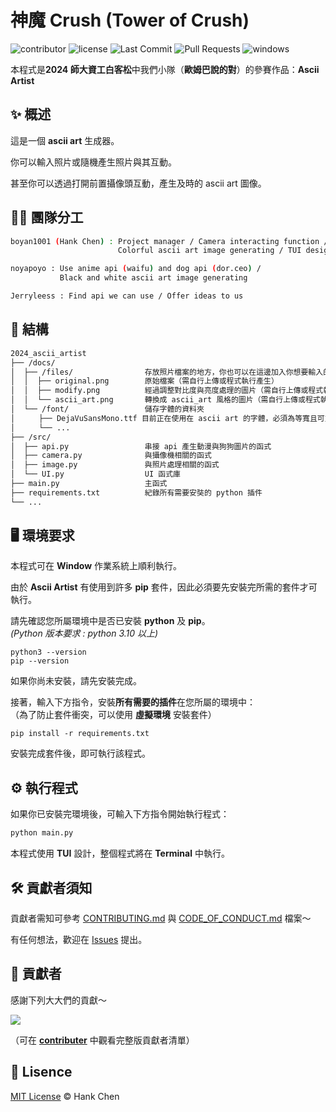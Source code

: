# 神魔 Crush (Tower of Crush)  
  
![contributor](https://img.shields.io/github/contributors/boyan1001/Tower_of_Crush?style=for-the-badge)
![license](https://img.shields.io/github/license/boyan1001/Tower_of_Crush?style=for-the-badge)
![Last Commit](https://img.shields.io/github/last-commit/boyan1001/Tower_of_Crush?style=for-the-badge)
![Pull Requests](https://img.shields.io/github/issues-pr/boyan1001/Tower_of_Crush?style=for-the-badge)
![windows](https://img.shields.io/badge/windows-0078D6?logo=windows&logoColor=white&style=for-the-badge)


本程式是**2024 師大資工白客松**中我們小隊（**歐姆巴說的對**）的參賽作品：**Ascii Artist**   

## ✨ 概述  

這是一個 **ascii art** 生成器。  
  
你可以輸入照片或隨機產生照片與其互動。  
  
甚至你可以透過打開前置攝像頭互動，產生及時的 ascii art 圖像。 

## 🧑‍💻 團隊分工  
```sh
boyan1001 (Hank Chen) : Project manager / Camera interacting function /
                        Colorful ascii art image generating / TUI design

noyapoyo : Use anime api (waifu) and dog api (dor.ceo) /
           Black and white ascii art image generating

Jerryleess : Find api we can use / Offer ideas to us   
```

## 🧱 結構

```sh
2024_ascii_artist
├── /docs/
│  ├── /files/                存放照片檔案的地方，你也可以在這邊加入你想要輸入的圖片  
│  │  ├── original.png        原始檔案（需自行上傳或程式執行產生）
│  │  ├── modify.png          經過調整對比度與亮度處理的圖片（需自行上傳或程式執行產生）
│  │  └── ascii_art.png       轉換成 ascii_art 風格的圖片（需自行上傳或程式執行產生）
│  └── /font/                 儲存字體的資料夾  
│  　　├── DejaVuSansMono.ttf 目前正在使用在 ascii art 的字體，必須為等寬且可支援 window 環境的字體  
│  　　└── ...
├── /src/
│  ├── api.py                 串接 api 產生動漫與狗狗圖片的函式
│  ├── camera.py              與攝像機相關的函式
│  ├── image.py               與照片處理相關的函式
│  └── UI.py                  UI 函式庫
├── main.py                   主函式
├── requirements.txt          紀錄所有需要安奘的 python 插件
└── ...
```
## 🖥️ 環境要求    

本程式可在 **Window** 作業系統上順利執行。  

由於 **Ascii Artist** 有使用到許多 **pip** 套件，因此必須要先安裝完所需的套件才可執行。

請先確認您所屬環境中是否已安裝 **python** 及 **pip**。  
*(Python 版本要求 : python 3.10 以上)*  
```bach
python3 --version
pip --version
```
如果你尚未安裝，請先安裝完成。  
  
接著，輸入下方指令，安裝**所有需要的插件**在您所屬的環境中：  
（為了防止套件衝突，可以使用 **虛擬環境** 安裝套件）  
```bach
pip install -r requirements.txt
```
安裝完成套件後，即可執行該程式。  

## ⚙️ 執行程式
如果你已安裝完環境後，可輸入下方指令開始執行程式：  
```bash
python main.py
```
本程式使用 **TUI** 設計，整個程式將在 **Terminal** 中執行。  

## 🛠️ 貢獻者須知  

貢獻者需知可參考 [CONTRIBUTING.md](CONTRIBUTING.md) 與 [CODE_OF_CONDUCT.md](CODE_OF_CONDUCT.md) 檔案～  
  
有任何想法，歡迎在 [Issues](https://github.com/boyan1001/boyan_csie_notebook/issues) 提出。  

## 💪 貢獻者
感謝下列大大們的貢獻～  
  
<a href="https://github.com/boyan1001/2024_ascii_artist/graphs/contributors">
  <img src="https://contrib.rocks/image?repo=boyan1001/2024_ascii_artist" />
</a>
  
（可在 [**contributer**](https://github.com/boyan1001/2024_ascii_artist/graphs/contributors) 中觀看完整版貢獻者清單）  

## 🪪 Lisence  
[MIT License](LICENSE) © Hank Chen  
